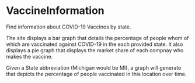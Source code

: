 # VaccineInformation
Find information about COVID-19 Vaccines by state.


The site displays a bar graph that details the percentage of people whom of which are vaccinated against COVID-19 in the each provided state.
It also displays a pie graph that displays the market share of each compnay who makes the vaccine.

Given a State abbreviation (Michigan would be MI), a graph will generate that depicts the percentage of people vaccinated in this location over time.
